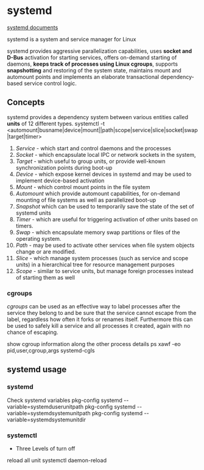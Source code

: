 systemd
=======

[systemd documents][1]

systemd is a system and service manager for Linux

systemd provides aggressive parallelization capabilities, uses **socket and D-Bus** activation for starting services, offers on-demand starting of daemons, **keeps track of processes using Linux cgroups**, supports **snapshotting** and restoring of the system state, maintains mount and automount points and implements an elaborate transactional dependency-based service control logic.

[1]: http://0pointer.de/blog/projects/systemd-docs.html


Concepts
--------
systemd provides a dependency system between various entities called **units** of 12 different types.
systemctl -t <automount|busname|device|mount||path|scope|service|slice|socket|swap|target|timer>

1.  *Service* - which start and control daemons and the processes
2.  *Socket*  - which encapsulate local IPC or network sockets in the system,
3.  *Target*  - which useful to group units, or provide well-known synchronization points during boot-up
4.  *Device*  - which expose kernel devices in systemd and may be used to implement device-based activation
5.  *Mount*   - which control mount points in the file system
6.  *Automount* which provide automount capabilities, for on-demand mounting of file systems as well as parallelized boot-up
7.  *Snapshot*  which can be used to temporarily save the state of the set of systemd units
8.  *Timer*   - which are useful for triggering activation of other units based on timers.
9.  *Swap*    - which encapsulate memory swap partitions or files of the operating system.
10. *Path*    - may be used to activate other services when file system objects change or are modified.
11. *Slice*   - which manage system processes (such as service and scope units) in a hierarchical tree for resource management purposes
12. *Scope*   - similar to service units, but manage foreign processes instead of starting them as well


### cgroups
*cgroups* can be used as an effective way to label processes after the service they belong to and be sure that the service cannot escape from the label, regardless how often it forks or renames itself. Furthermore this can be used to safely kill a service and all processes it created, again with no chance of escaping.

show cgroup information along the other process details
    ps xawf -eo pid,user,cgroup,args
    systemd-cgls


systemd usage
-------------


### systemd ###
Check systemd variables
    pkg-config systemd --variable=systemduserunitpath
    pkg-config systemd --variable=systemdsystemunitpath
    pkg-config systemd --variable=systemdsystemunitdir


### systemctl ###


* Three Levels of turn off



reload all unit
    systemctl daemon-reload
